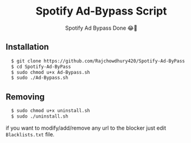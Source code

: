 
<h1 align="center">Spotify Ad-Bypass Script</h1>
<p align="center">Spotify Ad Bypass Done 😂🎉</p>

## Installation

```bash
  $ git clone https://github.com/Rajchowdhury420/Spotify-Ad-ByPass
  $ cd Spotify-Ad-ByPass
  $ sudo chmod u+x Ad-Bypass.sh
  $ sudo ./Ad-Bypass.sh
```

## Removing

```bash
  $ sudo chmod u+x uninstall.sh
  $ sudo ./uninstall.sh
```

 if you want to modify/add/remove any url to the blocker just edit `Blacklists.txt`
 file.
